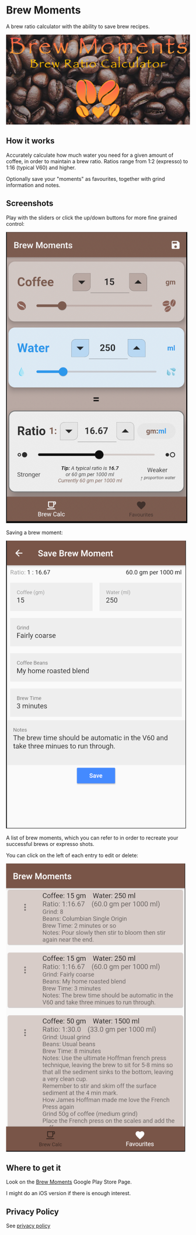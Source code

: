 # Brew Moments

A brew ratio calculator with the ability to save brew recipes.

<!-- ![Image](images/coffee-beans-andy-version2.png?raw=true) -->

![Image](images/feature-graphic-v2.png?raw=true)

## How it works

Accurately calculate how much water you need for a given amount of coffee, in order to maintain a brew ratio. Ratios range from 1:2 (expresso) to 1:16 (typical V60) and higher.

Optionally save your "moments" as favourites, together with grind information and notes.

## Screenshots

Play with the sliders or click the up/down buttons for more fine grained control:

![Image](images/Screen%20Shot%202020-09-04%20at%2011.58.06%20am.png?raw=true)

Saving a brew moment:

![Image](images/Screen%20Shot%202020-09-04%20at%2012.41.53%20pm.png?raw=true)


A list of brew moments, which you can refer to in order to recreate your successful brews or expresso shots. 

You can click on the left of each entry to edit or delete:

![Image](images/Screen%20Shot%202020-09-04%20at%2012.41.06%20pm.png?raw=true)


## Where to get it

Look on the [Brew Moments](https://play.google.com/store/apps/details?id=com.wware.brew_moments) Google Play Store Page.

I might do an iOS version if there is enough interest.

## Privacy Policy

See [privacy policy](privacy.html)

